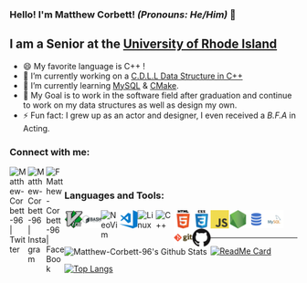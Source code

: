 ### Hello! I'm Matthew Corbett! _(Pronouns: He/Him)_ 👋

## I am a Senior at the [University of Rhode Island][URI]
- :smile: My favorite language is C++ !
- 🔭 I’m currently working on a [C.D.L.L Data Structure in C++][repo-link]
- 🌱 I’m currently learning [MySQL][MYSQL] & [CMake][CMAKE].
- :book: My Goal is to work in the software field after graduation and continue
to work on my data structures as well as design my own.
- ⚡ Fun fact: I grew up as an actor and designer, I even received a *B.F.A* in Acting.

### Connect with me:
<!-- [<img align="left" alt="" width="22px" src="https://cdn.jsdelivr.net/npm/simple-icons@v3/icons/youtube.svg" />][youtube] -->
[<img align="left" alt="Matthew-Corbett-96 | Twitter" width="32px" src="https://cdn.jsdelivr.net/npm/simple-icons@v3/icons/twitter.svg" />][twitter]
<!-- [<img align="left" alt="Matthew-Corbett-96 | LinkedIn" width="32px" src="https://cdn.jsdelivr.net/npm/simple-icons@v3/icons/linkedin.svg" />][linkedin] -->
[<img align="left" alt="Matthew-Corbett-96 | Instagram" width="32px" src="https://cdn.jsdelivr.net/npm/simple-icons@v3/icons/instagram.svg" />][instagram]
[<img align="left" alt="FMatthew-Corbett-96 | FaceBook" width="32px" src="https://cdn.jsdelivr.net/npm/simple-icons@3.4.0/icons/facebook.svg" />][facebook]
<br />

### Languages and Tools:
<img align="left" alt="Vim" width="32px" src="https://raw.githubusercontent.com/github/explore/80688e429a7d4ef2fca1e82350fe8e3517d3494d/topics/vim/vim.png" />
<img align="left" alt="Bash Shell Scripting" width="32px" src="https://raw.githubusercontent.com/github/explore/80688e429a7d4ef2fca1e82350fe8e3517d3494d/topics/bash/bash.png" />
<img align="left" alt="NeoVim" width="32px" src="https://avatars2.githubusercontent.com/u/6471485?s=200&v=4" />
<img align="left" alt="VS Code" width="32px" src="https://raw.githubusercontent.com/github/explore/80688e429a7d4ef2fca1e82350fe8e3517d3494d/topics/visual-studio-code/visual-studio-code.png" />
<img align="left" alt="Linux" width="32px" src="https://simpleicons.org/icons/linux.svg" />
<img align="left" alt="C++" width="32px" src="https://simpleicons.org/icons/cplusplus.svg" />
<img align="left" alt="HTML5" width="32px" src="https://raw.githubusercontent.com/github/explore/80688e429a7d4ef2fca1e82350fe8e3517d3494d/topics/html/html.png" />
<img align="left" alt="CSS3" width="32px" src="https://raw.githubusercontent.com/github/explore/80688e429a7d4ef2fca1e82350fe8e3517d3494d/topics/css/css.png" />
<img align="left" alt="JavaScript" width="32px" src="https://raw.githubusercontent.com/github/explore/80688e429a7d4ef2fca1e82350fe8e3517d3494d/topics/javascript/javascript.png" />
<img align="left" alt="Node.js" width="32px" src="https://raw.githubusercontent.com/github/explore/80688e429a7d4ef2fca1e82350fe8e3517d3494d/topics/nodejs/nodejs.png" />
<img align="left" alt="SQL" width="32px" src="https://raw.githubusercontent.com/github/explore/80688e429a7d4ef2fca1e82350fe8e3517d3494d/topics/sql/sql.png" />
<img align="left" alt="MySQL" width="32px" src="https://raw.githubusercontent.com/github/explore/80688e429a7d4ef2fca1e82350fe8e3517d3494d/topics/mysql/mysql.png" />
<img align="left" alt="Git" width="32px" src="https://raw.githubusercontent.com/github/explore/80688e429a7d4ef2fca1e82350fe8e3517d3494d/topics/git/git.png" />
<img align="left" alt="GitHub" width="32px" src="https://raw.githubusercontent.com/github/explore/78df643247d429f6cc873026c0622819ad797942/topics/github/github.png" />

<br />
<br />

---

<img align="left" alt="Matthew-Corbett-96's Github Stats" src="https://github-readme-stats.vercel.app/api?username=Matthew-Corbett-96&show_icons=true&hide_border=true&count_private=true&theme=gruvbox" />

[![ReadMe Card](https://github-readme-stats.vercel.app/api/pin/?username=Matthew-Corbett-96&repo=github-readme-stats)](https://github.com/anuraghazra/github-readme-stats)

[![Top Langs](https://github-readme-stats.vercel.app/api/top-langs/?username=Matthew-Corbett-96)](https://github.com/anuraghazra/github-readme-stats)

[URI]: https://www.uri.edu/
[repo-link]: https://github.com/Matthew-Corbett-96/Circularly-doubly-linked-list-C-
[CMAKE]: https://cmake.org/
[MYSQL]: https://www.mysql.com/
[twitter]: https://twitter.com/m_james1996
[instagram]: https://instagram.com/matthewcorbett96
[facebook]: https://www.facebook.com/Mcfootball96/
<!-- [linkedin]: https://linkedin.com/in/codeSTACKr -->
